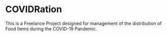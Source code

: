 # COVIDRation
This is a Freelance Project designed for management of the distribution of Food Items during the COVID-19 Pandemic.
